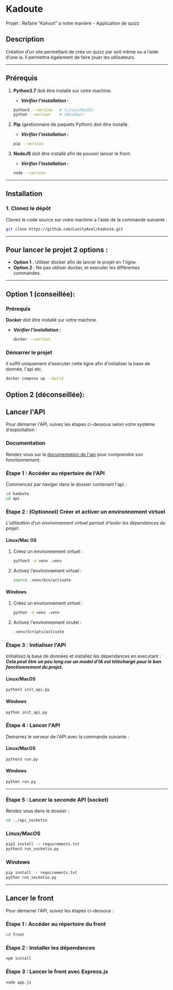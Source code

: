 # Kadoute
Projet : Refaire “Kahoot” a notre manière - Application de quizz

## Description
Création d’un site permettant de crée un quizz par soit même ou a l’aide d’une ia. Il permettra également de faire jouer les utilisateurs.

---

## Prérequis

1. **Python3.7** doit être installé sur votre machine.
    - ***Vérifier l'installation :***
    ```bash
    python3 --version   # (Linux/MacOS)
    python --version    # (Windows)
    ```

2. **Pip** (gestionnaire de paquets Python) doit être installé.
    - ***Vérifier l'installation :***
    ```bash
    pip --version
    ```

3. **NodeJS** doit être installé afin de pouvoir lancer le front.
    - ***Vérifier l'installation :***
    ```bash
    node --version
    ```
---

## Installation

### 1. Clonez le dépôt
Clonez le code source sur votre machine a l'aide de la commande suivante :
```bash
git clone https://github.com/LunityAxel/kadoute.git
```

--- 

## Pour lancer le projet 2 options :
 - **Option 1** : Utiliser docker afin de lancer le projet en 1 ligne.
 - **Option 2** : Ne pas utiliser docker, et executer les différentes commandes.

---

## Option 1 (conseillée):

### Prérequis
**Docker** doit être installé sur votre machine.
- ***Vérifier l'installation :***
    ```bash
    docker --version
    ```

### Démarrer le projet
Il suffit uniquement d'executer cette ligne afin d'initialiser la base de donnée, l'api etc.
```bash
docker compose up --build
```

## Option 2 (déconseillée):

## Lancer l'API
Pour démarrer l'API, suivez les étapes ci-dessous selon votre système d'exploitation :

### Documentation
Rendez vous sur la [documentation de l'api](https://verdant-budget-6c4.notion.site/Documentation-API-Kadoute-19caef7c06d880068d5ee16283895db9) pour comprendre son fonctionnement.

### Étape 1 : Accéder au répertoire de l'API
Commencez par naviger dans le dossier contenant l'api :

```bash
cd kadoute
cd api
```

### Étape 2 : (Optionnel) Créer et activer un environnement virtuel
*L'utilisation d'un environnement virtuel permet d'isoler les dépendances du projet.*
    
#### Linux/Mac OS
1. Créez un environnement virtuel :
    ```bash
    python3 -m venv .venv
    ```
2. Activez l'environnement virtuel :
    ```bash
    source .venv/bin/activate
    ```

#### Windows
1. Créez un environnement virtuel :
    ```bash
    python -m venv .venv
    ```
2. Activez l'environnement virutel : 
    ```bash
    .venv/Scripts/activate
    ```

### Étape 3 : Initialiser l'API
Initialisez la base de données et installez les dépendances en executant :
***Cela peut être un peu long car un model d'IA est téléchargé pour le bon fonctionnement du projet.***

#### Linux/MacOS
```bash
python3 init_api.py
```

#### Windows
```bash
python init_api.py
```

### Étape 4 : Lancer l'API
Demarrez le serveur de l'API avec la commande suivante :

#### Linux/MacOS
```bash
python3 run.py
```

#### Windows
``` bash
python run.py
```

---

### Étape 5 : Lancer la seconde API (socket)
Rendez vous dans le dossier : 
```bash
cd ../api_socketio
```

### Linux/MacOS
```bash
pip3 install -r requirements.txt
python3 run_socketio.py
```

### Windows
```bash
pip install -r requirements.txt
python run_socketio.py
```

---

## Lancer le front
Pour démarrer l'API, suivez les étapes ci-dessous :

### Étape 1 : Accéder au répertoire du front
```bash
cd front
```

### Étape 2 : Installer les dépendances
```bash
npm install
```

### Étape 3 : Lancer le front avec Express.js
```bash
node app.js
```